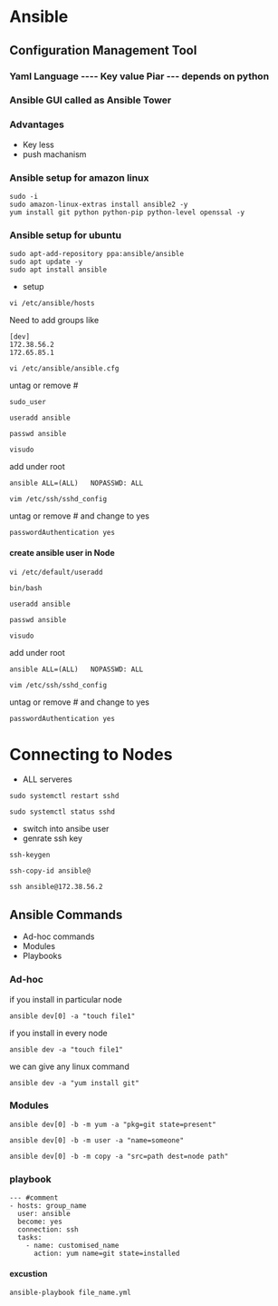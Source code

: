 # Ansible

## Configuration Management Tool

### Yaml Language ---- Key value Piar  --- depends on python

### Ansible GUI called as Ansible Tower

### Advantages
- Key less
- push machanism

### Ansible setup for amazon linux
```
sudo -i
sudo amazon-linux-extras install ansible2 -y
yum install git python python-pip python-level openssal -y
```
### Ansible setup for ubuntu
```
sudo apt-add-repository ppa:ansible/ansible
sudo apt update -y
sudo apt install ansible
```
- setup

```
vi /etc/ansible/hosts
```
Need to add groups like
```
[dev]
172.38.56.2
172.65.85.1
```

```
vi /etc/ansible/ansible.cfg
```
untag or remove # 
```
sudo_user
```
```
useradd ansible
```
```
passwd ansible
```
```
visudo
```
add under root
```
ansible ALL=(ALL)   NOPASSWD: ALL
```
```
vim /etc/ssh/sshd_config
```
untag or remove # and change to yes
```
passwordAuthentication yes
```
#### create ansible user in Node
```
vi /etc/default/useradd
```
```
bin/bash
```

```
useradd ansible
```
```
passwd ansible
```
```
visudo
```
add under root
```
ansible ALL=(ALL)   NOPASSWD: ALL
```
```
vim /etc/ssh/sshd_config
```
untag or remove # and change to yes
```
passwordAuthentication yes
```
# Connecting to Nodes
- ALL serveres
```
sudo systemctl restart sshd
```
```
sudo systemctl status sshd
```
- switch into ansibe user
- genrate ssh key

```
ssh-keygen
```
```
ssh-copy-id ansible@
```
```
ssh ansible@172.38.56.2
```
## Ansible Commands
- Ad-hoc commands
- Modules
- Playbooks
### Ad-hoc
if you install in particular node
```
ansible dev[0] -a "touch file1"
```
if you install in every node

```
ansible dev -a "touch file1"
```
we can give any linux command
```
ansible dev -a "yum install git"
```
### Modules
```
ansible dev[0] -b -m yum -a "pkg=git state=present"
```
```
ansible dev[0] -b -m user -a "name=someone"
```
```
ansible dev[0] -b -m copy -a "src=path dest=node path"
```

### playbook
```
--- #comment
- hosts: group_name
  user: ansible
  become: yes
  connection: ssh
  tasks:
    - name: customised_name
      action: yum name=git state=installed

```
#### excustion
```
ansible-playbook file_name.yml
```

